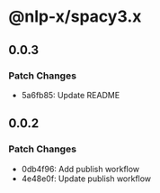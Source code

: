 # @nlp-x/spacy3.x

## 0.0.3

### Patch Changes

- 5a6fb85: Update README

## 0.0.2

### Patch Changes

- 0db4f96: Add publish workflow
- 4e48e0f: Update publish workflow
